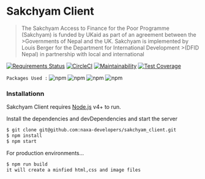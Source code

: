 # Sakchyam Client


>The Sakchyam Access to Finance for the Poor Programme (Sakchyam) is funded by UKaid as part of an agreement between the >Governments of Nepal and the UK. Sakchyam is implemented by Louis Berger for the Department for International Development >(DFID Nepal) in partnership with local and international 

[![Requirements Status](https://requires.io/github/varun2948/react_test/requirements.svg?branch=master)](https://requires.io/github/varun2948/react_test/requirements/?branch=master) [![CircleCI](https://circleci.com/gh/naxa-developers/sakchyam_client/tree/master.svg?style=svg)](https://circleci.com/gh/naxa-developers/sakchyam_client/tree/master)         [![Maintainability](https://api.codeclimate.com/v1/badges/82c78ef99f19f77e7c0d/maintainability)](https://codeclimate.com/github/naxa-developers/sakchyam_client/maintainability) [![Test Coverage](https://api.codeclimate.com/v1/badges/82c78ef99f19f77e7c0d/test_coverage)](https://codeclimate.com/github/naxa-developers/sakchyam_client/test_coverage) 

`Packages Used :`
![npm](https://img.shields.io/npm/v/react?label=React) ![npm](https://img.shields.io/npm/v/webpack?color=%238ed6fb&label=Webpack) ![npm](https://img.shields.io/npm/v/eslint?color=%23492fc5&label=ESLint) ![npm](https://img.shields.io/npm/v/prettier?color=%23f6b93d&label=Prettier)


### Installationn

Sakchyam Client requires [Node.js](https://nodejs.org/) v4+ to run.

Install the dependencies and devDependencies and start the server

```sh
$ git clone git@github.com:naxa-developers/sakchyam_client.git
$ npm install
$ npm start
```

For production environments...

```sh
$ npm run build 
it will create a minfied html,css and image files
```
